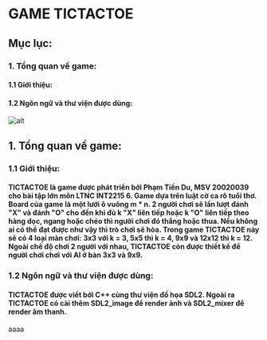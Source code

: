 # GAME TICTACTOE
## Mục lục:

### 1. Tổng quan về game:
#### 1.1 Giới thiệu:
#### 1.2 Ngôn ngữ và thư viện được dùng:

![alt](http://https://github.com/dupham2206/TicTacToe_LTNC/blob/master/pictures/demo.png)

## 1. Tổng quan về game:
### 1.1 Giới thiệu:
#### TICTACTOE là game được phát triển bởi Phạm Tiến Du, MSV 20020039 cho bài tập lớn môn LTNC INT2215 6. Game dựa trên luật cờ ca rô tuổi thơ. Board của game là một lưới ô vuông m * n. 2 người chơi sẽ lần lượt đánh "X" và đánh "O" cho đến khi đủ k "X" liên tiếp hoặc k "O" liên tiếp theo hàng dọc, ngang hoặc chéo thì người chơi đó thắng hoặc thua. Nếu không ai có thể đạt được như vậy thì trò chơi sẽ hòa. Trong game TICTACTOE này sẽ có 4 loại màn chơi: 3x3 với k = 3, 5x5 thì k = 4, 9x9 và 12x12 thì k = 12. Ngoài chế độ chơi 2 người với nhau, TICTACTOE còn được thiết kế để người chơi chơi với AI ở bàn 3x3 và 9x9.
  
### 1.2 Ngôn ngữ và thư viện được dùng:
#### TICTACTOE được viết bởi C++ cùng thư viện đồ họa SDL2. Ngoài ra TICTACTOE có cài thêm SDL2_image để render ảnh và SDL2_mixer để render âm thanh.
aaaa
